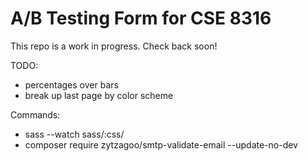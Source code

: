 # A/B Testing Form for CSE 8316

This repo is a work in progress. Check back soon!


TODO:
- percentages over bars
- break up last page by color scheme

Commands:
- sass --watch sass/:css/
- composer require zytzagoo/smtp-validate-email --update-no-dev 